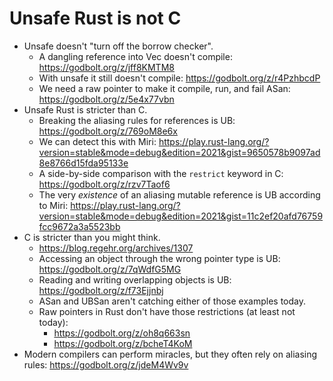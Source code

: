 # Unsafe Rust is not C

- Unsafe doesn't "turn off the borrow checker".
  - A dangling reference into Vec doesn't compile: https://godbolt.org/z/jff8KMTM8
  - With unsafe it still doesn't compile: https://godbolt.org/z/r4PzhbcdP
  - We need a raw pointer to make it compile, run, and fail ASan: https://godbolt.org/z/5e4x77vbn
- Unsafe Rust is stricter than C.
  - Breaking the aliasing rules for references is UB: https://godbolt.org/z/769oM8e6x
  - We can detect this with Miri:
    https://play.rust-lang.org/?version=stable&mode=debug&edition=2021&gist=9650578b9097ad8e8766d15fda95133e
  - A side-by-side comparison with the `restrict` keyword in C: https://godbolt.org/z/rzv7Taof6
  - The very *existence* of an aliasing mutable reference is UB according to Miri:
    https://play.rust-lang.org/?version=stable&mode=debug&edition=2021&gist=11c2ef20afd76759fcc9672a3a5523bb
- C is stricter than you might think.
  - https://blog.regehr.org/archives/1307
  - Accessing an object through the wrong pointer type is UB: https://godbolt.org/z/7qWdfG5MG
  - Reading and writing overlapping objects is UB: https://godbolt.org/z/f73Ejjnbj
  - ASan and UBSan aren't catching either of those examples today.
  - Raw pointers in Rust don't have those restrictions (at least not today):
    - https://godbolt.org/z/oh8q663sn
    - https://godbolt.org/z/bcheT4KoM
- Modern compilers can perform miracles, but they often rely on aliasing rules: https://godbolt.org/z/jdeM4Wv9v
